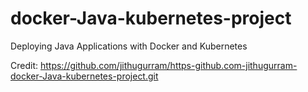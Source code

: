 # docker-Java-kubernetes-project
Deploying Java Applications with Docker and Kubernetes

Credit: https://github.com/jithugurram/https-github.com-jithugurram-docker-Java-kubernetes-project.git
